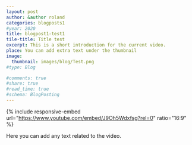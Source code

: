 ```yaml
---
layout: post
author: &author roland
categories: blogposts1
#year: 2020
title: blogpost1-test1
tile-title: Title test
excerpt: This is a short introduction for the current video.
place: You can add extra text under the thumbnail
image:
  thumbnail: images/blog/Test.png
#type: Blog

#comments: true
#share: true
#read_time: true
#schema: BlogPosting
---
```


{% include responsive-embed url="https://www.youtube.com/embed/J9Oh5Wdxfsg?rel=0" ratio="16:9" %}

Here you can add any text related to the video.